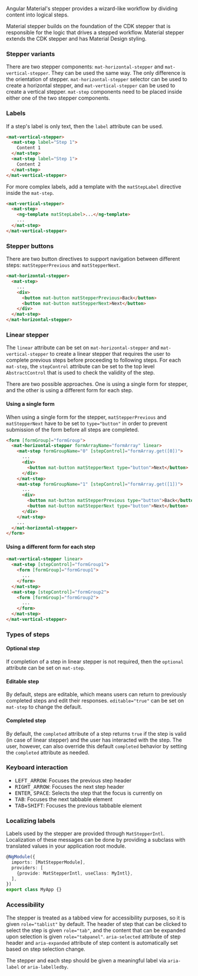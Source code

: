 Angular Material's stepper provides a wizard-like workflow by dividing content into logical steps.

<!-- example(stepper-overview) -->

Material stepper builds on the foundation of the CDK stepper that is responsible for the logic
that drives a stepped workflow. Material stepper extends the CDK stepper and has Material Design
styling.

### Stepper variants
There are two stepper components: `mat-horizontal-stepper` and `mat-vertical-stepper`. They
can be used the same way. The only difference is the orientation of stepper.
`mat-horizontal-stepper` selector can be used to create a horizontal stepper, and
`mat-vertical-stepper` can be used to create a vertical stepper. `mat-step` components need to be
placed inside either one of the two stepper components.

### Labels
If a step's label is only text, then the `label` attribute can be used.
```html
<mat-vertical-stepper>
  <mat-step label="Step 1">
    Content 1
  </mat-step>
  <mat-step label="Step 1">
    Content 2
  </mat-step>
</mat-vertical-stepper>
```

For more complex labels, add a template with the `matStepLabel` directive inside the
`mat-step`.
```html
<mat-vertical-stepper>
  <mat-step>
    <ng-template matStepLabel>...</ng-template>
    ...
  </mat-step>
</mat-vertical-stepper>
```

### Stepper buttons
There are two button directives to support navigation between different steps:
`matStepperPrevious` and `matStepperNext`.
```html
<mat-horizontal-stepper>
  <mat-step>
    ...
    <div>
      <button mat-button matStepperPrevious>Back</button>
      <button mat-button matStepperNext>Next</button>
    </div>
  </mat-step>
</mat-horizontal-stepper>
```

### Linear stepper
The `linear` attribute can be set on `mat-horizontal-stepper` and `mat-vertical-stepper` to create
a linear stepper that requires the user to complete previous steps before proceeding
to following steps. For each `mat-step`, the `stepControl` attribute can be set to the top level
`AbstractControl` that is used to check the validity of the step.

There are two possible approaches. One is using a single form for stepper, and the other is
using a different form for each step.

#### Using a single form
When using a single form for the stepper, `matStepperPrevious` and `matStepperNext` have to be
set to `type="button"` in order to prevent submission of the form before all steps
are completed.

```html
<form [formGroup]="formGroup">
  <mat-horizontal-stepper formArrayName="formArray" linear>
    <mat-step formGroupName="0" [stepControl]="formArray.get([0])">
      ...
      <div>
        <button mat-button matStepperNext type="button">Next</button>
      </div>
    </mat-step>
    <mat-step formGroupName="1" [stepControl]="formArray.get([1])">
      ...
      <div>
        <button mat-button matStepperPrevious type="button">Back</button>
        <button mat-button matStepperNext type="button">Next</button>
      </div>
    </mat-step>
    ...
  </mat-horizontal-stepper>
</form>
```

#### Using a different form for each step
```html
<mat-vertical-stepper linear>
  <mat-step [stepControl]="formGroup1">
    <form [formGroup]="formGroup1">
      ...
    </form>
  </mat-step>
  <mat-step [stepControl]="formGroup2">
    <form [formGroup]="formGroup2">
      ...
    </form>
  </mat-step>
</mat-vertical-stepper>
```
### Types of steps

#### Optional step
If completion of a step in linear stepper is not required, then the `optional` attribute can be set
on `mat-step`.

#### Editable step
By default, steps are editable, which means users can return to previously completed steps and
edit their responses. `editable="true"` can be set on `mat-step` to change the default.

#### Completed step
By default, the `completed` attribute of a step returns `true` if the step is valid (in case of
linear stepper) and the user has interacted with the step. The user, however, can also override
this default `completed` behavior by setting the `completed` attribute as needed.

### Keyboard interaction
- <kbd>LEFT_ARROW</kbd>: Focuses the previous step header
- <kbd>RIGHT_ARROW</kbd>: Focuses the next step header
- <kbd>ENTER</kbd>, <kbd>SPACE</kbd>: Selects the step that the focus is currently on
- <kbd>TAB</kbd>: Focuses the next tabbable element
- <kbd>TAB</kbd>+<kbd>SHIFT</kbd>: Focuses the previous tabbable element

### Localizing labels
Labels used by the stepper are provided through `MatStepperIntl`. Localization of these messages
can be done by providing a subclass with translated values in your application root module.

```ts
@NgModule({
  imports: [MatStepperModule],
  providers: [
    {provide: MatStepperIntl, useClass: MyIntl},
  ],
})
export class MyApp {}
```

### Accessibility
The stepper is treated as a tabbed view for accessibility purposes, so it is given
`role="tablist"` by default. The header of step that can be clicked to select the step
is given `role="tab"`, and the content that can be expanded upon selection is given
`role="tabpanel"`. `aria-selected` attribute of step header and `aria-expanded` attribute of
step content is automatically set based on step selection change.

The stepper and each step should be given a meaningful label via `aria-label` or `aria-labelledby`.
